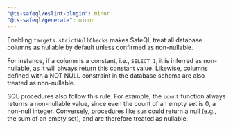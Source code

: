 ```yaml
---
"@ts-safeql/eslint-plugin": minor
"@ts-safeql/generate": minor
---
```


Enabling `targets.strictNullChecks` makes SafeQL treat all database columns as nullable by default unless confirmed as non-nullable.

For instance, if a column is a constant, i.e., `SELECT 1`, it is inferred as non-nullable, as it will always return this constant value. Likewise, columns defined with a NOT NULL constraint in the database schema are also treated as non-nullable.

SQL procedures also follow this rule. For example, the `count` function always returns a non-nullable value, since even the count of an empty set is 0, a non-null integer. Conversely, procedures like `sum` could return a null (e.g., the sum of an empty set), and are therefore treated as nullable.
